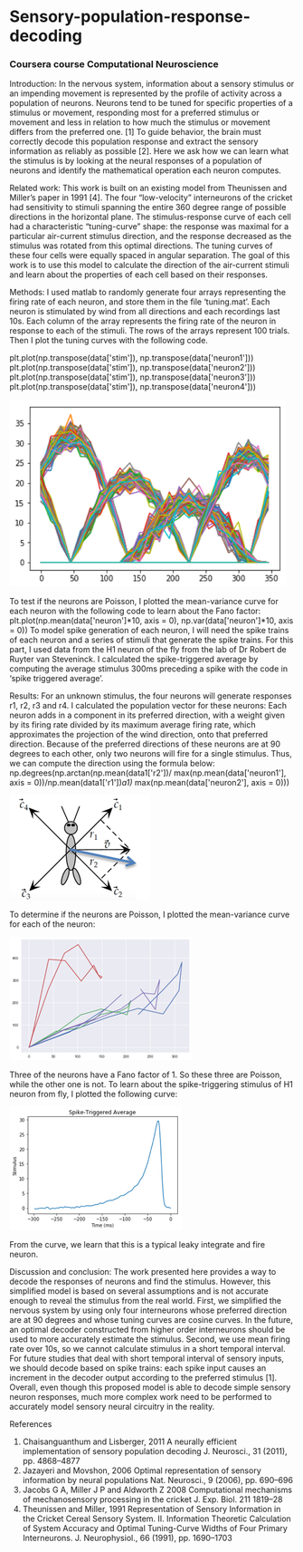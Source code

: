 # Sensory-population-response-decoding
### Coursera course Computational Neuroscience

[image1]: ./image1.png "tuning curves"
[image2]: ./image2.png "direction"
[image3]: ./image3.png "mean-variance curve"
[image4]: ./image4.png "spike"


Introduction: In the nervous system, information about a sensory stimulus or an impending movement is represented by the profile of activity across a population of neurons. Neurons tend to be tuned for specific properties of a stimulus or movement, responding most for a preferred stimulus or movement and less in relation to how much the stimulus or movement differs from the preferred one. [1] To guide behavior, the brain must correctly decode this population response and extract the sensory information as reliably as possible [2]. Here we ask how we can learn what the stimulus is by looking at the neural responses of a population of neurons and identify the mathematical operation each neuron computes.

Related work: This work is built on an existing model from Theunissen and Miller’s paper in 1991 [4]. The four “low-velocity” interneurons of the cricket had sensitivity to stimuli spanning the entire 360 degree range of possible directions in the horizontal plane. The stimulus-response curve of each cell had a characteristic “tuning-curve” shape: the response was maximal for a particular air-current stimulus direction, and the response decreased as the stimulus was rotated from this optimal directions. The tuning curves of these four cells were equally spaced in angular separation. The goal of this work is to use this model to calculate the direction of the air-current stimuli and learn about the properties of each cell based on their responses. 

Methods: I used matlab to randomly generate four arrays representing the firing rate of each neuron, and store them in the file ‘tuning.mat’. Each neuron is stimulated by wind from all directions and each recordings last 10s. Each column of the array represents the firing rate of the neuron in response to each of the stimuli. The rows of the arrays represent 100 trials. Then I plot the tuning curves with the following code.

plt.plot(np.transpose(data['stim']), np.transpose(data['neuron1'])) 
plt.plot(np.transpose(data['stim']), np.transpose(data['neuron2'])) 
plt.plot(np.transpose(data['stim']), np.transpose(data['neuron3'])) 
plt.plot(np.transpose(data['stim']), np.transpose(data['neuron4']))

![alt text][image1]

To test if the neurons are Poisson, I plotted the mean-variance curve for each neuron with the following code to learn about the Fano factor:
plt.plot(np.mean(data['neuron']*10, axis = 0), np.var(data['neuron']*10, axis = 0))
To model spike generation of each neuron, I will need the spike trains of each neuron and a series of stimuli that generate the spike trains. For this part, I used data from the H1 neuron of the fly from the lab of Dr Robert de Ruyter van Steveninck. I calculated the spike-triggered average by computing the average stimulus 300ms preceding a spike with the code in ‘spike triggered average’.

Results: For an unknown stimulus, the four neurons will generate responses r1, r2, r3 and r4. I calculated the population vector for these neurons: Each neuron adds in a component in its preferred direction, with a weight given by its firing rate divided by its maximum average firing rate, which approximates the projection of the wind direction, onto that preferred direction. Because of the preferred directions of these neurons are at 90 degrees to each other, only two neurons will fire for a single stimulus. Thus, we can compute the direction using the formula below:
np.degrees(np.arctan(np.mean(data1['r2'])/ max(np.mean(data['neuron1'], axis = 0))/np.mean(data1['r1'])*a1)* max(np.mean(data['neuron2'], axis = 0)))

![alt text][image2] 

To determine if the neurons are Poisson, I plotted the mean-variance curve for each of the neuron:

![alt text][image3]

Three of the neurons have a Fano factor of 1. So these three are Poisson, while the other one is not.
To learn about the spike-triggering stimulus of H1 neuron from fly, I plotted the following curve:

![alt text][image4]

From the curve, we learn that this is a typical leaky integrate and fire neuron.

Discussion and conclusion: The work presented here provides a way to decode the responses of neurons and find the stimulus. However, this simplified model is based on several assumptions and is not accurate enough to reveal the stimulus from the real world. First, we simplified the nervous system by using only four interneurons whose preferred direction are at 90 degrees and whose tuning curves are cosine curves. In the future, an optimal decoder constructed from higher order interneurons should be used to more accurately estimate the stimulus. Second, we use mean firing rate over 10s, so we cannot calculate stimulus in a short temporal interval. For future studies that deal with short temporal interval of sensory inputs, we should decode based on spike trains: each spike input causes an increment in the decoder output according to the preferred stimulus [1].  Overall, even though this proposed model is able to decode simple sensory neuron responses, much more complex work need to be performed to accurately model sensory neural circuitry in the reality.

References
1.	Chaisanguanthum and Lisberger, 2011 A neurally efficient implementation of sensory population decoding J. Neurosci., 31 (2011), pp. 4868–4877
2.	Jazayeri and Movshon, 2006 Optimal representation of sensory information by neural populations Nat. Neurosci., 9 (2006), pp. 690–696
3.	Jacobs G A, Miller J P and Aldworth Z 2008 Computational mechanisms of mechanosensory processing in the cricket J. Exp. Biol. 211 1819–28
4.	Theunissen and Miller, 1991 Representation of Sensory Information in the Cricket Cereal Sensory System. II. Information Theoretic Calculation of System Accuracy and Optimal Tuning-Curve Widths of Four Primary Interneurons. J. Neurophysiol., 66 (1991), pp. 1690–1703


